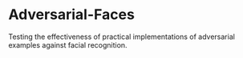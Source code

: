 # Adversarial-Faces
Testing the effectiveness of practical implementations of adversarial examples against facial recognition.
